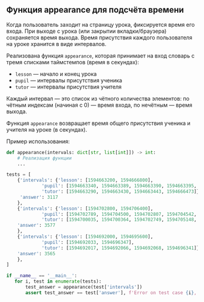 ## Функция appearance для подсчёта времени

Когда пользователь заходит на страницу урока, фиксируется время его входа. При выходе с урока (или закрытии вкладки/браузера) сохраняется время выхода. Время присутствия каждого пользователя на уроке хранится в виде интервалов.

Реализована функция `appearance`, которая принимает на вход словарь с тремя списками таймстемпов (время в секундах):

- `lesson` — начало и конец урока
- `pupil` — интервалы присутствия ученика
- `tutor` — интервалы присутствия учителя

Каждый интервал — это список из чётного количества элементов: по чётным индексам (начиная с 0) — время входа, по нечётным — время выхода.

Функция `appearance` возвращает время общего присутствия ученика и учителя на уроке (в секундах).

Пример использования:

```python
def appearance(intervals: dict[str, list[int]]) -> int:
    # Реализация функции
    ...

tests = [
    {'intervals': {'lesson': [1594663200, 1594666800],
             'pupil': [1594663340, 1594663389, 1594663390, 1594663395, 1594663396, 1594666472],
             'tutor': [1594663290, 1594663430, 1594663443, 1594666473]},
     'answer': 3117
    },
    {'intervals': {'lesson': [1594702800, 1594706400],
             'pupil': [1594702789, 1594704500, 1594702807, 1594704542, 1594704512, 1594704513, 1594704564, 1594705150, 1594704581, 1594704582, 1594704734, 1594705009, 1594705095, 1594705096, 1594705106, 1594706480, 1594705158, 1594705773, 1594705849, 1594706480, 1594706500, 1594706875, 1594706502, 1594706503, 1594706524, 1594706524, 1594706579, 1594706641],
             'tutor': [1594700035, 1594700364, 1594702749, 1594705148, 1594705149, 1594706463]},
    'answer': 3577
    },
    {'intervals': {'lesson': [1594692000, 1594695600],
             'pupil': [1594692033, 1594696347],
             'tutor': [1594692017, 1594692066, 1594692068, 1594696341]},
    'answer': 3565
    },
]

if __name__ == '__main__':
   for i, test in enumerate(tests):
       test_answer = appearance(test['intervals'])
       assert test_answer == test['answer'], f'Error on test case {i}, got {test_answer}, expected {test["answer"]}'
```